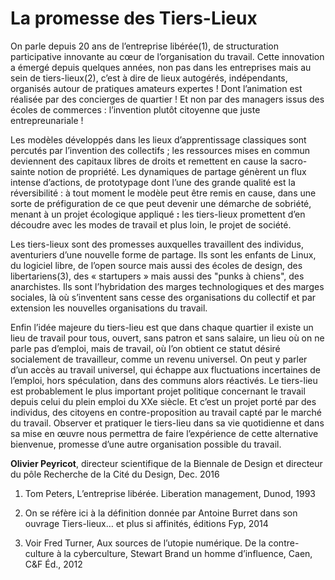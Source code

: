 # La promesse des Tiers-Lieux

On parle depuis 20 ans de l’entreprise libérée\(1\), de structuration participative innovante au cœur de l’organisation du travail. Cette innovation a émergé depuis quelques années, non pas dans les entreprises mais au sein de tiers-lieux\(2\), c’est à dire de lieux autogérés, indépendants, organisés autour de pratiques amateurs expertes ! Dont l’animation est réalisée par des concierges de quartier ! Et non par des managers issus des écoles de commerces : l’invention plutôt citoyenne que juste entrepreunariale ! 

Les modèles développés dans les lieux d’apprentissage classiques sont percutés par l’invention des collectifs ; les ressources mises en commun deviennent des capitaux libres de droits et remettent en cause la sacro-sainte notion de propriété. Les dynamiques de partage génèrent un flux intense d’actions, de prototypage dont l’une des grande qualité est la réversibilité : à tout moment le modèle peut être remis en cause, dans une sorte de préfiguration de ce que peut devenir une démarche de sobriété, menant à un projet écologique appliqué **:** les tiers-lieux promettent d’en découdre avec les modes de travail et plus loin, le projet de société.

Les tiers-lieux sont des promesses auxquelles travaillent des individus, aventuriers d’une nouvelle forme de partage. Ils sont les enfants de Linux, du logiciel libre, de l’open source mais aussi des écoles de design, des libertariens\(3\), des « startupers » mais aussi des "punks à chiens", des anarchistes. Ils sont l’hybridation des marges technologiques et des marges sociales, là où s’inventent sans cesse des organisations du collectif et par extension les nouvelles organisations du travail.

Enfin l’idée majeure du tiers-lieu est que dans chaque quartier il existe un lieu de travail pour tous, ouvert, sans patron et sans salaire, un lieu où on ne parle pas d’emploi, mais de travail, où l’on obtient ce statut désiré socialement de travailleur, comme un revenu universel. On peut y parler d’un accès au travail universel, qui échappe aux fluctuations incertaines de l’emploi, hors spéculation, dans des communs alors réactivés. Le tiers-lieu est probablement le plus important projet politique concernant le travail depuis celui du plein emploi du XXe siècle. Et c’est un projet porté par des individus, des citoyens en contre-proposition au travail capté par le marché du travail. Observer et pratiquer le tiers-lieu dans sa vie quotidienne et dans sa mise en œuvre nous permettra de faire l’expérience de cette alternative bienvenue, promesse d’une autre organisation possible du travail.

**Olivier Peyricot**, directeur scientifique de la Biennale de Design et directeur du pôle Recherche de la Cité du Design, Dec. 2016

1. Tom Peters, L’entreprise libérée. Liberation management, Dunod, 1993

2. On se réfère ici à la définition donnée par Antoine Burret dans son ouvrage Tiers-lieux… et plus si affinités, éditions Fyp, 2014

3. Voir Fred Turner, Aux sources de l’utopie numérique. De la contre-culture à la cyberculture, Stewart Brand un homme d’influence, Caen, C&F Éd., 2012


